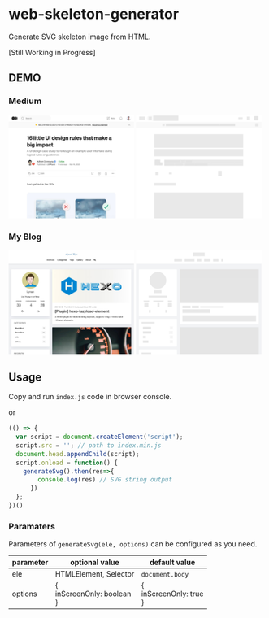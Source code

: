 # web-skeleton-generator
Generate SVG skeleton image from HTML.

[Still Working in Progress]


## DEMO

### Medium
<div>
  <img style="width: 49%" src="https://github.com/LynanBreeze/web-skeleton-generator/blob/main/public/imgs/medium_before.jpg?raw=true">
  <img style="width: 49%" src="https://github.com/LynanBreeze/web-skeleton-generator/blob/main/public/imgs/medium_after.jpg?raw=true"> 
</div>

### My Blog
<div>
  <img style="width: 49%" src="https://github.com/LynanBreeze/web-skeleton-generator/blob/main/public/imgs/lynan_before.jpg?raw=true">
  <img style="width: 49%" src="https://github.com/LynanBreeze/web-skeleton-generator/blob/main/public/imgs/lynan_after.jpg?raw=true"> 
</div>


## Usage

Copy and run `index.js` code in browser console.

or

```javascript
(() => {
  var script = document.createElement('script');
  script.src = ''; // path to index.min.js
  document.head.appendChild(script);
  script.onload = function() {
    generateSvg().then(res=>{
        console.log(res) // SVG string output
      })
  };
})()
```

### Paramaters

Parameters of `generateSvg(ele, options)` can be configured as you need.

| parameter | optional value                    | default value                                |
|-----------|-----------------------------------|----------------------------------------------|
| ele       | HTMLElement, Selector             | `document.body`                              |
| options   | {<br>    inScreenOnly: boolean<br>} | {<br>    inScreenOnly: true<br>}<br> |
